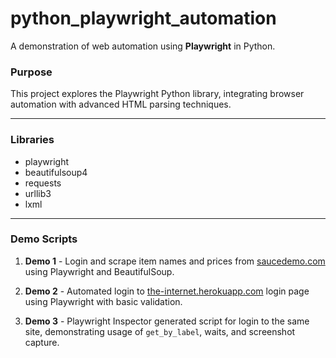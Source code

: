 # python_playwright_automation

A demonstration of web automation using **Playwright** in Python.

### Purpose

This project explores the Playwright Python library, integrating browser automation with advanced HTML parsing techniques.

---

### Libraries

- playwright  
- beautifulsoup4  
- requests  
- urllib3  
- lxml  

---

### Demo Scripts

1. **Demo 1** - Login and scrape item names and prices from [saucedemo.com](https://www.saucedemo.com) using Playwright and BeautifulSoup.

2. **Demo 2** - Automated login to [the-internet.herokuapp.com](https://the-internet.herokuapp.com/) login page using Playwright with basic validation.

3. **Demo 3** - Playwright Inspector generated script for login to the same site, demonstrating usage of `get_by_label`, waits, and screenshot capture.
